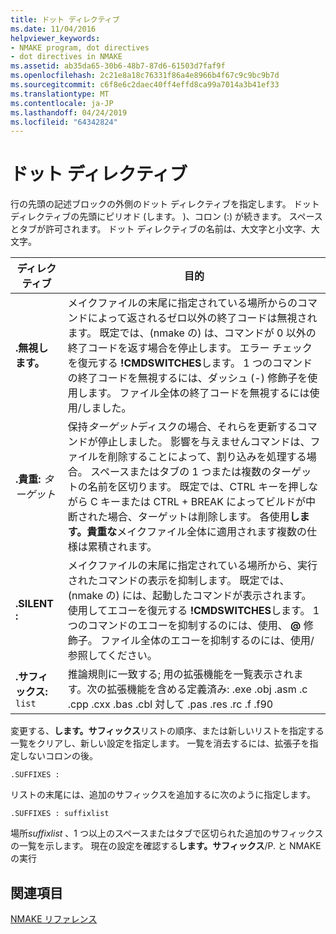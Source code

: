 ```yaml
---
title: ドット ディレクティブ
ms.date: 11/04/2016
helpviewer_keywords:
- NMAKE program, dot directives
- dot directives in NMAKE
ms.assetid: ab35da65-30b6-48b7-87d6-61503d7faf9f
ms.openlocfilehash: 2c21e8a18c76331f86a4e8966b4f67c9c9bc9b7d
ms.sourcegitcommit: c6f8e6c2daec40ff4effd8ca99a7014a3b41ef33
ms.translationtype: MT
ms.contentlocale: ja-JP
ms.lasthandoff: 04/24/2019
ms.locfileid: "64342824"
---
```

# <a name="dot-directives"></a>ドット ディレクティブ

行の先頭の記述ブロックの外側のドット ディレクティブを指定します。 ドット ディレクティブの先頭にピリオド (します。 )、コロン (:) が続きます。 スペースとタブが許可されます。 ドット ディレクティブの名前は、大文字と小文字、大文字。

|ディレクティブ|目的|
|---------------|-------------|
|**.無視します。**|メイクファイルの末尾に指定されている場所からのコマンドによって返されるゼロ以外の終了コードは無視されます。 既定では、(nmake の) は、コマンドが 0 以外の終了コードを返す場合を停止します。 エラー チェックを復元する **!CMDSWITCHES**します。 1 つのコマンドの終了コードを無視するには、ダッシュ (-) 修飾子を使用します。 ファイル全体の終了コードを無視するには使用/しました。|
|**.貴重:** *ターゲット*|保持*ターゲット*ディスクの場合、それらを更新するコマンドが停止しました。 影響を与えませんコマンドは、ファイルを削除することによって、割り込みを処理する場合。 スペースまたはタブの 1 つまたは複数のターゲットの名前を区切ります。 既定では、CTRL キーを押しながら C キーまたは CTRL + BREAK によってビルドが中断された場合、ターゲットは削除します。 各使用**します。貴重な**メイクファイル全体に適用されます複数の仕様は累積されます。|
|**.SILENT :**|メイクファイルの末尾に指定されている場所から、実行されたコマンドの表示を抑制します。 既定では、(nmake の) には、起動したコマンドが表示されます。 使用してエコーを復元する **!CMDSWITCHES**します。 1 つのコマンドのエコーを抑制するのには、使用、 **@** 修飾子。 ファイル全体のエコーを抑制するのには、使用/参照してください。|
|**.サフィックス:** `list`|推論規則に一致する; 用の拡張機能を一覧表示されます。次の拡張機能を含める定義済み: .exe .obj .asm .c .cpp .cxx .bas .cbl 対して .pas .res .rc .f .f90|

変更する、**します。サフィックス**リストの順序、または新しいリストを指定する一覧をクリアし、新しい設定を指定します。 一覧を消去するには、拡張子を指定しないコロンの後。

```
.SUFFIXES :
```

リストの末尾には、追加のサフィックスを追加するに次のように指定します。

```
.SUFFIXES : suffixlist
```

場所*suffixlist* 、1 つ以上のスペースまたはタブで区切られた追加のサフィックスの一覧を示します。 現在の設定を確認する**します。サフィックス**/P. と NMAKE の実行

## <a name="see-also"></a>関連項目

[NMAKE リファレンス](nmake-reference.md)
